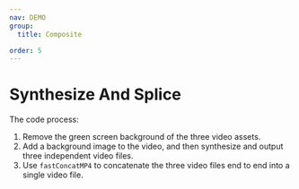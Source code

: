 ```yaml
---
nav: DEMO
group:
  title: Composite

order: 5
---
```


# Synthesize And Splice

The code process:

1. Remove the green screen background of the three video assets.
2. Add a background image to the video, and then synthesize and output three independent video files.
3. Use `fastConcatMP4` to concatenate the three video files end to end into a single video file.

<code src="./2_5_1-video-compsite-and-concat.tsx"></code>

